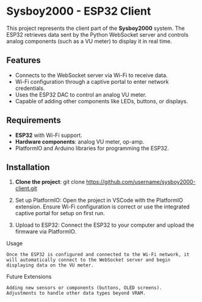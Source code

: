 # Sysboy2000 - ESP32 Client

This project represents the client part of the **Sysboy2000** system. The ESP32 retrieves data sent by the Python WebSocket server and controls analog components (such as a VU meter) to display it in real time.

## Features

- Connects to the WebSocket server via Wi-Fi to receive data.
- Wi-Fi configuration through a captive portal to enter network credentials.
- Uses the ESP32 DAC to control an analog VU meter.
- Capable of adding other components like LEDs, buttons, or displays.

## Requirements

- **ESP32** with Wi-Fi support.
- **Hardware components**: analog VU meter, op-amp.
- PlatformIO and Arduino libraries for programming the ESP32.

## Installation

1. **Clone the project**:
   git clone https://github.com/username/sysboy2000-client.git

2. Set up PlatformIO:
        Open the project in VSCode with the PlatformIO extension.
        Ensure Wi-Fi configuration is correct or use the integrated captive portal for setup on first run.

3. Upload to ESP32:
        Connect the ESP32 to your computer and upload the firmware via PlatformIO.

Usage

    Once the ESP32 is configured and connected to the Wi-Fi network, it will automatically connect to the WebSocket server and begin displaying data on the VU meter.

Future Extensions

    Adding new sensors or components (buttons, OLED screens).
    Adjustments to handle other data types beyond VRAM.